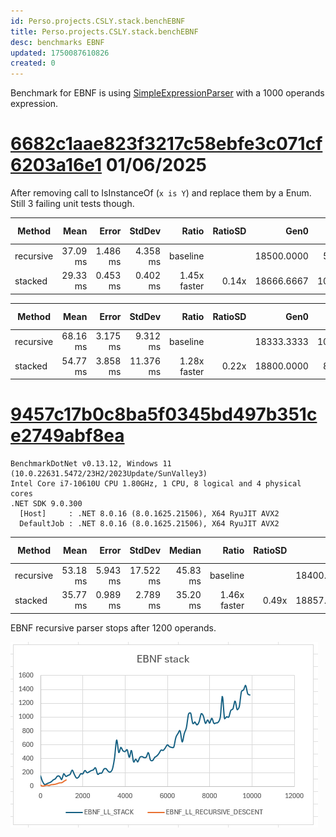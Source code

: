 ```yaml
---
id: Perso.projects.CSLY.stack.benchEBNF
title: Perso.projects.CSLY.stack.benchEBNF
desc: benchmarks EBNF
updated: 1750087610826
created: 0
---
```

Benchmark for EBNF is using [SimpleExpressionParser](https://github.com/b3b00/csly/blob/dev/src/samples/SimpleExpressionParser/SimpleExpressionParser.cs) with a 1000 operands expression.

# [6682c1aae823f3217c58ebfe3c071cf6203a16e1](https://github.com/b3b00/csly/commit/6682c1aae823f3217c58ebfe3c071cf6203a16e1) 01/06/2025

After removing call to IsInstanceOf (```x is Y```) and replace them by a Enum.
Still 3 failing unit tests though.

| Method    | Mean     | Error    | StdDev   | Ratio        | RatioSD | Gen0       | Gen1      | Gen2     | Allocated | Alloc Ratio |
|---------- |---------:|---------:|---------:|-------------:|--------:|-----------:|----------:|---------:|----------:|------------:|
| recursive | 37.09 ms | 1.486 ms | 4.358 ms |     baseline |         | 18500.0000 |  500.0000 | 166.6667 |  79.61 MB |             |
| stacked   | 29.33 ms | 0.453 ms | 0.402 ms | 1.45x faster |   0.14x | 18666.6667 | 1000.0000 | 333.3333 |  79.88 MB |  1.00x more |

| Method    | Mean     | Error    | StdDev    | Ratio        | RatioSD | Gen0       | Gen1      | Gen2     | Allocated | Alloc Ratio |
|---------- |---------:|---------:|----------:|-------------:|--------:|-----------:|----------:|---------:|----------:|------------:|
| recursive | 68.16 ms | 3.175 ms |  9.312 ms |     baseline |         | 18333.3333 | 1000.0000 | 333.3333 |   79.4 MB |             |
| stacked   | 54.77 ms | 3.858 ms | 11.376 ms | 1.28x faster |   0.22x | 18800.0000 |  800.0000 | 200.0000 |  80.57 MB |  1.01x more |

# [9457c17b0c8ba5f0345bd497b351ce2749abf8ea](https://github.com/b3b00/csly/commit/9457c17b0c8ba5f0345bd497b351ce2749abf8ea)

```
BenchmarkDotNet v0.13.12, Windows 11 (10.0.22631.5472/23H2/2023Update/SunValley3)
Intel Core i7-10610U CPU 1.80GHz, 1 CPU, 8 logical and 4 physical cores
.NET SDK 9.0.300
  [Host]     : .NET 8.0.16 (8.0.1625.21506), X64 RyuJIT AVX2
  DefaultJob : .NET 8.0.16 (8.0.1625.21506), X64 RyuJIT AVX2
```


| Method    | Mean     | Error    | StdDev    | Median   | Ratio        | RatioSD | Gen0       | Gen1      | Gen2     | Allocated | Alloc Ratio |
|---------- |---------:|---------:|----------:|---------:|-------------:|--------:|-----------:|----------:|---------:|----------:|------------:|
| recursive | 53.18 ms | 5.943 ms | 17.522 ms | 45.83 ms |     baseline |         | 18400.0000 | 1200.0000 | 200.0000 |  79.04 MB |             |
| stacked   | 35.77 ms | 0.989 ms |  2.789 ms | 35.20 ms | 1.46x faster |   0.49x | 18857.1429 | 1000.0000 | 428.5714 |  80.41 MB |  1.02x more |

EBNF recursive parser stops after 1200 operands.

![](assets/images/2025-06-16-15-13-26.png)



